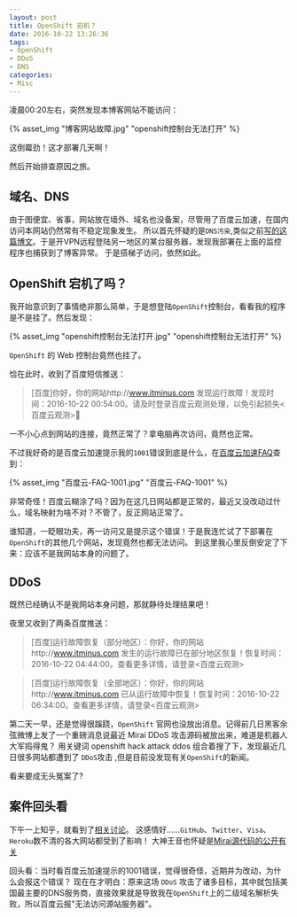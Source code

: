 ```yaml
---
layout: post
title: OpenShift 宕机？
date: 2016-10-22 13:26:36
tags:
- OpenShift
- DDoS
- DNS
categories:
- Misc
---
```


凌晨00:20左右，突然发现本博客网站不能访问：

{% asset_img "博客网站故障.jpg" "openshift控制台无法打开" %}

这倒霉劲！这才部署几天啊！

然后开始排查原因之旅。

## 域名、DNS

由于图便宜、省事，网站放在墙外、域名也没备案，尽管用了百度云加速，在国内访问本网站仍然常有不稳定现象发生。
所以首先怀疑的是`DNS污染`,类似之前[写的这篇博文](http://www.itminus.com/2015/08/14/Misc/Github-and-DNS-Hijacking-by-Somebody/)。于是开VPN远程登陆另一地区的某台服务器，发现我部署在上面的监控程序也捕获到了博客异常。
于是搭梯子访问，依然如此。

## OpenShift 宕机了吗？

我开始意识到了事情绝非那么简单，于是想登陆`OpenShift`控制台，看看我的程序是不是挂了。然后发现：

{% asset_img "openshift控制台无法打开.jpg" "openshift控制台无法打开" %}

`OpenShift` 的 Web 控制台竟然也挂了。


恰在此时，收到了百度短信推送：

> [百度]你好，你的网站http://www.itminus.com 发现运行故障！发现时间：2016-10-22 00:54:00。请及时登录百度云观测处理，以免引起损失<百度云观测> 

一不小心点到网站的连接，竟然正常了？拿电脑再次访问，竟然也正常。

不过我好奇的是百度云加速提示我的`1001`错误到底是什么，在[百度云加速FAQ](http://anquan.baidu.com/bbs/forum.php?mod=viewthread&tid=371363&page=1#pid1989640)查到：

{% asset_img "百度云-FAQ-1001.jpg" "百度云-FAQ-1001" %}

非常奇怪！百度云糊涂了吗？因为在这几日网站都是正常的，最近又没改动过什么，域名映射为啥不对？不管了，反正网站正常了。

谁知道，一眨眼功夫，再一访问又是提示这个错误！于是我连忙试了下部署在`OpenShift`的其他几个网站，发现竟然也都无法访问。
到这里我心里反倒安定了下来：应该不是我网站本身的问题了。

## DDoS

既然已经确认不是我网站本身问题，那就静待处理结果吧！

夜里又收到了两条百度推送：

> [百度]运行故障恢复（部分地区）：你好，你的网站http://www.itminus.com 发生的运行故障已在部分地区恢复！恢复时间：2016-10-22 04:44:00。查看更多详情，请登录<百度云观测>

> [百度]运行故障恢复（全部地区）：你好，你的网站http://www.itminus.com 已从运行故障中恢复！恢复时间：2016-10-22 06:34:00。查看更多详情，请登录<百度云观测>

第二天一早，还是觉得很蹊跷，`OpenShift` 官网也没放出消息。记得前几日黑客余弦微博上发了一个重磅消息说最近 Mirai DDoS 攻击源码被放出来，难道是机器人大军捣得鬼？
用关键词 openshift hack attack ddos 组合着搜了下，发现最近几日很多网站都遭到了 `DDoS`攻击 ,但是目前没发现有关`OpenShift`的新闻。

看来要成无头冤案了?

## 案件回头看

下午一上知乎，就看到了[相关讨论](https://www.zhihu.com/question/51848100)。 这感情好……`GitHub`、`Twitter`、`Visa`、`Heroku`数不清的各大网站都受到了影响！ 
大神王音也怀疑是[Mirai源代码的公开有关](https://www.zhihu.com/question/51848100)

回头看：当时看百度云加速提示的1001错误，觉得很奇怪，近期并为改动，为什么会报这个错误？
现在在才明白：原来这场 `DDoS` 攻击了诸多目标，其中就包括美国最主要的DNS服务商，直接效果就是导致我在`OpenShift`上的二级域名解析失败，所以百度云报"无法访问源站服务器"。

